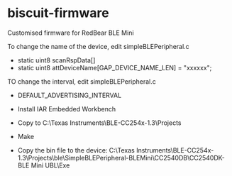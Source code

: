 biscuit-firmware
================

Customised firmware for RedBear BLE Mini

To change the name of the device, edit simpleBLEPeripheral.c
- static uint8 scanRspData[]
- static uint8 attDeviceName[GAP_DEVICE_NAME_LEN] = "xxxxxx";

TO change the interval, edit simpleBLEPeripheral.c
- DEFAULT_ADVERTISING_INTERVAL

- Install IAR Embedded Workbench
- Copy to C:\Texas Instruments\BLE-CC254x-1.3\Projects
- Make
- Copy the bin file to the device: C:\Texas Instruments\BLE-CC254x-1.3\Projects\ble\SimpleBLEPeripheral-BLEMini\CC2540DB\CC2540DK-BLE Mini UBL\Exe
